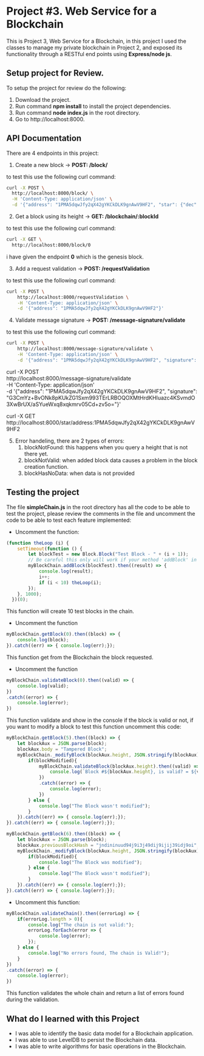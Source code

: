 # Project #3. Web Service for a Blockchain

This is Project 3, Web Service for a Blockchain, in this project I used the classes to manage my private blockchain in Project 2, and exposed its functionality through a RESTful end points using __Express/node js__.

## Setup project for Review.

To setup the project for review do the following:
1. Download the project.
2. Run command __npm install__ to install the project dependencies.
3. Run command __node index.js__ in the root directory.
4. Go to http://localhost:8000.

## API Documentation
There are 4 endpoints in this project:
1. Create a new block -> __POST: /block/__

to test this use the following curl command:
```bash
curl -X POST \
  http://localhost:8000/block/ \
  -H 'Content-Type: application/json' \
  -d '{"address": "1PMA5dqwJfy2qX42gYKCkDLK9gnAwV9HF2", "star": {"dec": "68° 52 56.9", "ra": "16h 29m 1.0s", "story": "Found star using https://www.google.com/sky/"}}'
```

2. Get a block using its height -> __GET: /blockchain/:blockId__

to test this use the following curl command:
```bash
curl -X GET \
  http://localhost:8000/block/0
```
i have given the endpoint __0__ which is the genesis block.

3. Add a request validation -> __POST: /requestValidation__

to test this use the following curl command:
```bash
curl -X POST \
	http://localhost:8000/requestValidation \
	-H 'Content-Type: application/json' \
	-d '{"address": "1PMA5dqwJfy2qX42gYKCkDLK9gnAwV9HF2"}'
```

4. Validate message signature -> __POST: /message-signature/validate__

to test this use the following curl command:
```bash
curl -X POST \
	http://localhost:8000/message-signature/validate \
	-H 'Content-Type: application/json' \
	-d '{"address": "1PMA5dqwJfy2qX42gYKCkDLK9gnAwV9HF2", "signature": "PLEASE GENERATE THIS USING 5KktgEJW7y1sLoqsys8dBAcWqgm9uih1UaghANX8FnQQxVs4ZGw"}'
```

curl -X POST \
	http://localhost:8000/message-signature/validate \
	-H 'Content-Type: application/json' \
	-d '{"address": "1PMA5dqwJfy2qX42gYKCkDLK9gnAwV9HF2", "signature": "G3CmYz+BvONk8pKUkZG1Sxm993TErLRBOQOXMtHrdKHIuazc4KSvmdO3XwBrUX/aSYueWxq8xqkmrv05Cd+zv5o="}'

curl -X GET \
  http://localhost:8000/star/address:1PMA5dqwJfy2qX42gYKCkDLK9gnAwV9HF2

5. Error handeling, there are 2 types of errors:
   1. blockNotFound: this happens when you query a height that is not there yet.
   2. blockNotValid: when added block data causes a problem in the block creation function.
   3. blockHasNoData: when data is not provided

## Testing the project

The file __simpleChain.js__ in the root directory has all the code to be able to test the project, please review the comments in the file and uncomment the code to be able to test each feature implemented:

* Uncomment the function:
```javascript
(function theLoop (i) {
	setTimeout(function () {
		let blockTest = new Block.Block("Test Block - " + (i + 1));
		// Be careful this only will work if your method 'addBlock' in the Blockchain.js file return a Promise
		myBlockChain.addBlock(blockTest).then((result) => {
			console.log(result);
			i++;
			if (i < 10) theLoop(i);
		});
	}, 1000);
  })(0);
```
This function will create 10 test blocks in the chain.

* Uncomment the function
```javascript
myBlockChain.getBlock(0).then((block) => {
	console.log(block);
}).catch((err) => { console.log(err);});
```
This function get from the Blockchain the block requested.

* Uncomment the function
```javascript
myBlockChain.validateBlock(0).then((valid) => {
	console.log(valid);
})
.catch((error) => {
	console.log(error);
})
```
This function validate and show in the console if the block is valid or not, if you want to modify a block to test this function uncomment this code:

```javascript
myBlockChain.getBlock(5).then((block) => {
	let blockAux = JSON.parse(block);
	blockAux.body = "Tampered Block";
	myBlockChain._modifyBlock(blockAux.height, JSON.stringify(blockAux)).then((blockModified) => {
		if(blockModified){
			myBlockChain.validateBlock(blockAux.height).then((valid) => {
				console.log(`Block #${blockAux.height}, is valid? = ${valid}`);
			})
			.catch((error) => {
				console.log(error);
			})
		} else {
			console.log("The Block wasn't modified");
		}
	}).catch((err) => { console.log(err);});
}).catch((err) => { console.log(err);});

myBlockChain.getBlock(6).then((block) => {	
	let blockAux = JSON.parse(block);
	blockAux.previousBlockHash = "jndininuud94j9i3j49dij9ijij39idj9oi";
	myBlockChain._modifyBlock(blockAux.height, JSON.stringify(blockAux)).then((blockModified) => {
		if(blockModified){
			console.log("The Block was modified");
		} else {
			console.log("The Block wasn't modified");
		}
	}).catch((err) => { console.log(err);});
}).catch((err) => { console.log(err);});
```

* Uncomment this function:
```javascript
myBlockChain.validateChain().then((errorLog) => {
	if(errorLog.length > 0){
		console.log("The chain is not valid:");
		errorLog.forEach(error => {
			console.log(error);
		});
	} else {
		console.log("No errors found, The chain is Valid!");
	}
})
.catch((error) => {
	console.log(error);
})
```
This function validates the whole chain and return a list of errors found during the validation.

## What do I learned with this Project

* I was able to identify the basic data model for a Blockchain application.
* I was able to use LevelDB to persist the Blockchain data.
* I was able to write algorithms for basic operations in the Blockchain.
